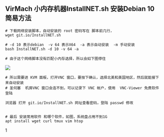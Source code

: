 ## VirMach 小内存机器InstallNET.sh 安装Debian 10 简易方法

```
# 下载网络安装脚本，自动安装的 root 密码写在 脚本前几行，
wget git.io/InstallNET.sh

# -d 10 表示debian  -v 64 表示X64  -a 表示自动安装  -m 手动安装
bash InstallNET.sh -d 10 -v 64 -a

# 由于这个网络脚本没有匹配小内存选择，所以会如下图停住
```
![](https://i.loli.net/2020/12/14/1uGp9xZTjyS2hAF.png)

```
# 所以需要进 KVM 面板，打开VNC 窗口，要按下确认，选择北美和美国地区，然后就能接下来自动安装
# 圣何塞  机房VNC 窗口会连不到，可以记录下 VNC 帐户，使用  VNC-Viewer 免费软件登陆

浏览器 打开 git.io/InstallNET.sh 网址查看密码，登陆 passwd 修改


# 最后 安装常用软件 和哪个软件，如图，系统盘占用不到1G
apt install wget curl tmux vim htop 
```
1[](https://i.loli.net/2020/12/14/H6AWcpK9yC1ftGi.png)

